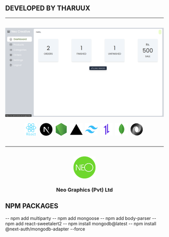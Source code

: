 ## DEVELOPED BY THARUUX

---
<br>

<div align="center">
        <img alt="thanks for your visit" src="https://raw.githubusercontent.com/THARUUX/neo-site/main/Assets/ss2.png">
</div>
<br>
<div align="center">
  <img src="https://github.com/devicons/devicon/blob/master/icons/react/react-original-wordmark.svg" title="React" alt="React" width="40" height="40"/>&nbsp;
  <img src="https://github.com/devicons/devicon/blob/master/icons/nextjs/nextjs-original.svg" title="Next" alt="Next" width="40" height="40"/>&nbsp;
  <img src="https://github.com/devicons/devicon/blob/master/icons/nodejs/nodejs-original.svg" title="React" alt="React" width="40" height="40"/>&nbsp;
  <img src="https://github.com/devicons/devicon/blob/master/icons/vercel/vercel-original.svg" title="React" alt="React" width="40" height="40"/>&nbsp;
  <img src="https://github.com/devicons/devicon/blob/master/icons/tailwindcss/tailwindcss-original.svg" title="React" alt="React" width="40" height="40"/>&nbsp;
  <img src="https://github.com/devicons/devicon/blob/master/icons/axios/axios-plain.svg" title="React" alt="React" width="40" height="40"/>&nbsp;
  <img src="https://github.com/devicons/devicon/blob/master/icons/mongodb/mongodb-original.svg" title="React" alt="React" width="40" height="40"/>&nbsp;
  <img src="https://github.com/devicons/devicon/blob/master/icons/json/json-original.svg" title="React" alt="React" width="40" height="40"/>&nbsp;
</div>
<br>

<hr>

<br>

<div align="center">
        <img alt="thanks for your visit" src="https://github.com/THARUUX/neo-site/blob/main/public/neologo.png" width="70">
        <h3> Neo Graphics (Pvt) Ltd </h3>
</div>




## NPM PACKAGES
  -- npm add multiparty
  -- npm add mongoose
  -- npm add body-parser
  -- npm add react-sweetalert2
  -- npm install mongodb@latest
  -- npm install @next-auth/mongodb-adapter --force

